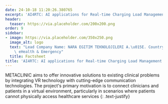 ```yaml
---
date: 24-10-18 11:20:26.380765
excerpt: 'AI4RTC: AI applications for Real-time Charging Load Management'
header:
  teaser: https://via.placeholder.com/200x200.png
order: 9
sidebar:
- image: https://via.placeholder.com/350x250.png
  image_alt: logo
  text: "Lead Company Name: NARA EGITIM TEKNOLOJILERI A.\u015E. Country: Turkey Topic:\
    \ eHealth & Emergency"
  title: Factsheet
title: 'AI4RTC: AI applications for Real-time Charging Load Management'
---
```

METACLINIC aims to offer innovative solutions to existing clinical problems by integrating VR technology with cutting-edge communication technologies. The project's primary motivation is to connect clinicians and patients in a virtual environment, particularly in scenarios where patients cannot physically access healthcare services
{: .text-justify}

